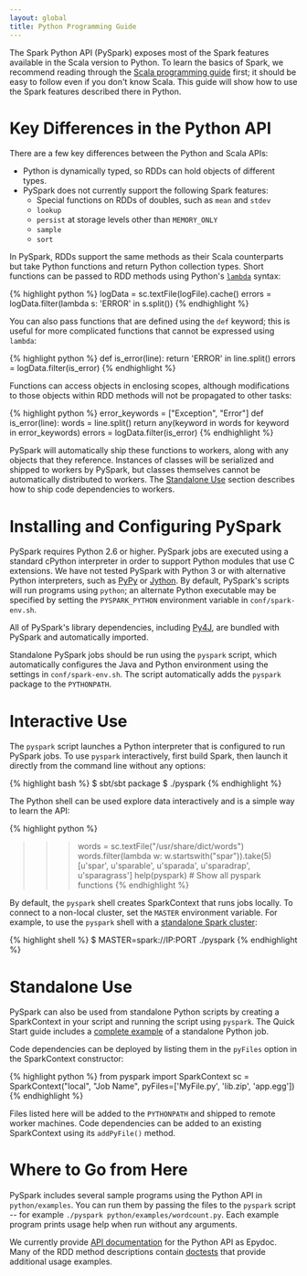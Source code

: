 ```yaml
---
layout: global
title: Python Programming Guide
---
```



The Spark Python API (PySpark) exposes most of the Spark features available in the Scala version to Python.
To learn the basics of Spark, we recommend reading through the
[Scala programming guide](scala-programming-guide.html) first; it should be
easy to follow even if you don't know Scala.
This guide will show how to use the Spark features described there in Python.

# Key Differences in the Python API

There are a few key differences between the Python and Scala APIs:

* Python is dynamically typed, so RDDs can hold objects of different types.
* PySpark does not currently support the following Spark features:
    - Special functions on RDDs of doubles, such as `mean` and `stdev`
    - `lookup`
    - `persist` at storage levels other than `MEMORY_ONLY`
    - `sample`
    - `sort`

In PySpark, RDDs support the same methods as their Scala counterparts but take Python functions and return Python collection types.
Short functions can be passed to RDD methods using Python's [`lambda`](http://www.diveintopython.net/power_of_introspection/lambda_functions.html) syntax:

{% highlight python %}
logData = sc.textFile(logFile).cache()
errors = logData.filter(lambda s: 'ERROR' in s.split())
{% endhighlight %}

You can also pass functions that are defined using the `def` keyword; this is useful for more complicated functions that cannot be expressed using `lambda`:

{% highlight python %}
def is_error(line):
    return 'ERROR' in line.split()
errors = logData.filter(is_error)
{% endhighlight %}

Functions can access objects in enclosing scopes, although modifications to those objects within RDD methods will not be propagated to other tasks:

{% highlight python %}
error_keywords = ["Exception", "Error"]
def is_error(line):
     words = line.split()
     return any(keyword in words for keyword in error_keywords)
errors = logData.filter(is_error)
{% endhighlight %}

PySpark will automatically ship these functions to workers, along with any objects that they reference.
Instances of classes will be serialized and shipped to workers by PySpark, but classes themselves cannot be automatically distributed to workers.
The [Standalone Use](#standalone-use) section describes how to ship code dependencies to workers.

# Installing and Configuring PySpark

PySpark requires Python 2.6 or higher.
PySpark jobs are executed using a standard cPython interpreter in order to support Python modules that use C extensions.
We have not tested PySpark with Python 3 or with alternative Python interpreters, such as [PyPy](http://pypy.org/) or [Jython](http://www.jython.org/).
By default, PySpark's scripts will run programs using `python`; an alternate Python executable may be specified by setting the `PYSPARK_PYTHON` environment variable in `conf/spark-env.sh`.

All of PySpark's library dependencies, including [Py4J](http://py4j.sourceforge.net/), are bundled with PySpark and automatically imported.

Standalone PySpark jobs should be run using the `pyspark` script, which automatically configures the Java and Python environment using the settings in `conf/spark-env.sh`.
The script automatically adds the `pyspark` package to the `PYTHONPATH`.


# Interactive Use

The `pyspark` script launches a Python interpreter that is configured to run PySpark jobs. To use `pyspark` interactively, first build Spark, then launch it directly from the command line without any options:

{% highlight bash %}
$ sbt/sbt package
$ ./pyspark
{% endhighlight %}

The Python shell can be used explore data interactively and is a simple way to learn the API:

{% highlight python %}
>>> words = sc.textFile("/usr/share/dict/words")
>>> words.filter(lambda w: w.startswith("spar")).take(5)
[u'spar', u'sparable', u'sparada', u'sparadrap', u'sparagrass']
>>> help(pyspark) # Show all pyspark functions
{% endhighlight %}

By default, the `pyspark` shell creates SparkContext that runs jobs locally.
To connect to a non-local cluster, set the `MASTER` environment variable.
For example, to use the `pyspark` shell with a [standalone Spark cluster](spark-standalone.html):

{% highlight shell %}
$ MASTER=spark://IP:PORT ./pyspark
{% endhighlight %}


# Standalone Use

PySpark can also be used from standalone Python scripts by creating a SparkContext in your script and running the script using `pyspark`.
The Quick Start guide includes a [complete example](quick-start.html#a-standalone-job-in-python) of a standalone Python job.

Code dependencies can be deployed by listing them in the `pyFiles` option in the SparkContext constructor:

{% highlight python %}
from pyspark import SparkContext
sc = SparkContext("local", "Job Name", pyFiles=['MyFile.py', 'lib.zip', 'app.egg'])
{% endhighlight %}

Files listed here will be added to the `PYTHONPATH` and shipped to remote worker machines.
Code dependencies can be added to an existing SparkContext using its `addPyFile()` method.

# Where to Go from Here

PySpark includes several sample programs using the Python API in `python/examples`.
You can run them by passing the files to the `pyspark` script -- for example `./pyspark python/examples/wordcount.py`.
Each example program prints usage help when run without any arguments.

We currently provide [API documentation](api/pyspark/index.html) for the Python API as Epydoc.
Many of the RDD method descriptions contain [doctests](http://docs.python.org/2/library/doctest.html) that provide additional usage examples.
